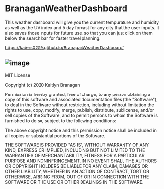 # BranaganWeatherDashboard
This weather dashboard will give you the current tempurature and humidity as well as the UV index and 5 day forcast for any city that the user inputs. 
it also saves those inputs for future use, so that you can just click on them below the search bar for faster travel planning.

https://katers0259.github.io/BranaganWeatherDashboard/


![image](https://user-images.githubusercontent.com/69743567/97099523-8f757880-164f-11eb-8850-ace7d5052b37.png)
-----
MIT License

Copyright (c) 2020 Kaitlyn Branagan

Permission is hereby granted, free of charge, to any person obtaining a copy
of this software and associated documentation files (the "Software"), to deal
in the Software without restriction, including without limitation the rights
to use, copy, modify, merge, publish, distribute, sublicense, and/or sell
copies of the Software, and to permit persons to whom the Software is
furnished to do so, subject to the following conditions:

The above copyright notice and this permission notice shall be included in all
copies or substantial portions of the Software.

THE SOFTWARE IS PROVIDED "AS IS", WITHOUT WARRANTY OF ANY KIND, EXPRESS OR
IMPLIED, INCLUDING BUT NOT LIMITED TO THE WARRANTIES OF MERCHANTABILITY,
FITNESS FOR A PARTICULAR PURPOSE AND NONINFRINGEMENT. IN NO EVENT SHALL THE
AUTHORS OR COPYRIGHT HOLDERS BE LIABLE FOR ANY CLAIM, DAMAGES OR OTHER
LIABILITY, WHETHER IN AN ACTION OF CONTRACT, TORT OR OTHERWISE, ARISING FROM,
OUT OF OR IN CONNECTION WITH THE SOFTWARE OR THE USE OR OTHER DEALINGS IN THE
SOFTWARE.
